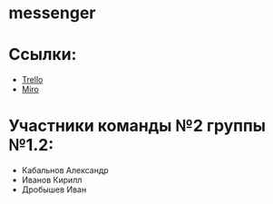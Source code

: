 # messenger
# Ссылки:
* [Trello](https://trello.com/b/R5nbylYn/messenger)
* [Miro](https://miro.com/app/board/o9J_lOl0RMI=/)

# Участники команды №2 группы №1.2:
* Кабальнов Александр
* Иванов Кирилл
* Дробышев Иван
